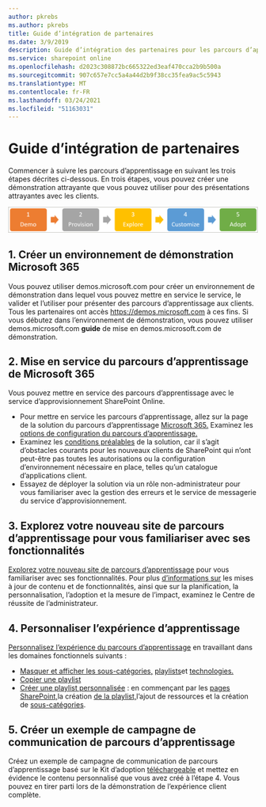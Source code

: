 ```yaml
---
author: pkrebs
ms.author: pkrebs
title: Guide d’intégration de partenaires
ms.date: 3/9/2019
description: Guide d’intégration des partenaires pour les parcours d’apprentissage de Microsoft 365
ms.service: sharepoint online
ms.openlocfilehash: d2023c308872bc665322ed3eaf470cca2b9b500a
ms.sourcegitcommit: 907c657e7cc5a4a44d2b9f38cc35fea9ac5c5943
ms.translationtype: MT
ms.contentlocale: fr-FR
ms.lasthandoff: 03/24/2021
ms.locfileid: "51163031"
---
```

# <a name="partner-onboarding-guide"></a>Guide d’intégration de partenaires
Commencer à suivre les parcours d’apprentissage en suivant les trois étapes décrites ci-dessous. En trois étapes, vous pouvez créer une démonstration attrayante que vous pouvez utiliser pour des présentations attrayantes avec les clients. 

![cg-partner-getfam.png](media/cg-partner-getfam.png)

## <a name="1-create-a-microsoft-365-demonstration-environment"></a>1. Créer un environnement de démonstration Microsoft 365
Vous pouvez utiliser demos.microsoft.com pour créer un environnement de démonstration dans lequel vous pouvez mettre en service le service, le valider et l’utiliser pour présenter des parcours d’apprentissage aux clients. Tous les partenaires ont accès https://demos.microsoft.com à ces fins. Si vous débutez dans l’environnement de démonstration, vous pouvez utiliser demos.microsoft.com **guide** de mise en demos.microsoft.com de démonstration.

## <a name="2-provision-microsoft-365-learning-pathways"></a>2. Mise en service du parcours d’apprentissage de Microsoft 365
Vous pouvez mettre en service des parcours d’apprentissage avec le service d’approvisionnement SharePoint Online.
- Pour mettre en service les parcours d’apprentissage, allez sur la page de la solution du parcours d’apprentissage [Microsoft 365.](https://provisioning.sharepointpnp.com/details/3df8bd55-b872-4c9d-88e3-6b2f05344239) Examinez les [options de configuration du parcours d’apprentissage.](./custom_setupoptions.md) 
- Examinez les [conditions préalables](./custom_provision.md) de la solution, car il s’agit d’obstacles courants pour les nouveaux clients de SharePoint qui n’ont peut-être pas toutes les autorisations ou la configuration d’environnement nécessaire en place, telles qu’un catalogue d’applications client.
- Essayez de déployer la solution via un rôle non-administrateur pour vous familiariser avec la gestion des erreurs et le service de messagerie du service d’approvisionnement.

## <a name="3-explore-your-newly-provisioned-learning-pathways-site-to-get-familiar-with-its-capabilities"></a>3. Explorez votre nouveau site de parcours d’apprentissage pour vous familiariser avec ses fonctionnalités
[Explorez votre nouveau site de parcours d’apprentissage](./custom_exploresite.md) pour vous familiariser avec ses fonctionnalités. Pour plus [d’informations sur](./custom_successcenter.md) les mises à jour de contenu et de fonctionnalités, ainsi que sur la planification, la personnalisation, l’adoption et la mesure de l’impact, examinez le Centre de réussite de l’administrateur.

## <a name="4-customize-the-learning-experience"></a>4. Personnaliser l’expérience d’apprentissage
[Personnalisez l’expérience du parcours d’apprentissage](./custom_overview.md) en travaillant dans les domaines fonctionnels suivants :
- [Masquer et afficher les sous-catégories,](./custom_hideshowsub.md) [playlists](./custom_hideshowplaylists.md)et [technologies.](./custom_hideshowtech.md)
- [Copier une playlist](./custom_copyplaylist.md)
- [Créer une playlist personnalisée](./custom_createnewplaylist.md) : en commençant par les [pages SharePoint,](./custom_createnewpage.md)la création [de la playlist,](./custom_createnewplaylist.md)l’ajout de ressources et la création de [sous-catégories](./custom_createnewcat.md). [](./custom_addassets.md)

## <a name="5-create-a-sample-learning-pathways-communication-campaign"></a>5. Créer un exemple de campagne de communication de parcours d’apprentissage
Créez un exemple de campagne de communication de parcours d’apprentissage basé sur le Kit d’adoption [téléchargeable](https://teamworktools.azurewebsites.net/m365lp/m365lpadoptionkit.zip) et mettez en évidence le contenu personnalisé que vous avez créé à l’étape 4. Vous pouvez en tirer parti lors de la démonstration de l’expérience client complète.